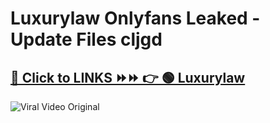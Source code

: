 
 # Luxurylaw Onlyfans Leaked - Update Files cljgd

## <h2><a href="https://clipsfans.com/Luxurylaw&ref=git">🔗 Click to LINKS ⏩⏩ 👉 🟢 Luxurylaw </a></h2>

<a href="https://clipsfans.com/Luxurylaw&ref=git" rel="nofollow" data-target="animated-image.originalLink"><img src="https://i.ibb.co.com/xMMVF88/686577567.gif" alt="Viral Video Original" style="max-width: 100%; display: inline-block;" data-target="animated-image.originalImage"></a>

